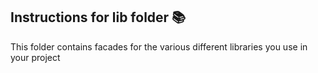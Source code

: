 ## Instructions for lib folder 📚

This folder contains facades for the various different libraries you use in your project
